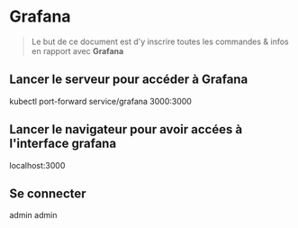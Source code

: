 # Grafana

> Le but de ce document est d'y inscrire toutes les commandes & infos en rapport avec **Grafana**

## Lancer le serveur pour accéder à Grafana

kubectl port-forward service/grafana 3000:3000

## Lancer le navigateur pour avoir accées à l'interface grafana

localhost:3000

## Se connecter 

admin admin
